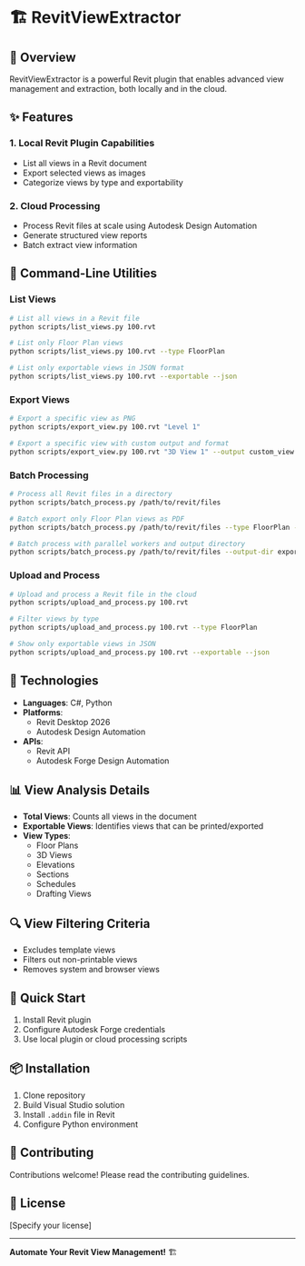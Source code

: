 # 🏗️ RevitViewExtractor

## 🚀 Overview

RevitViewExtractor is a powerful Revit plugin that enables advanced view management and extraction, both locally and in the cloud.

## ✨ Features

### 1. Local Revit Plugin Capabilities
- List all views in a Revit document
- Export selected views as images
- Categorize views by type and exportability

### 2. Cloud Processing
- Process Revit files at scale using Autodesk Design Automation
- Generate structured view reports
- Batch extract view information

## 🔧 Command-Line Utilities

### List Views
```bash
# List all views in a Revit file
python scripts/list_views.py 100.rvt

# List only Floor Plan views
python scripts/list_views.py 100.rvt --type FloorPlan

# List only exportable views in JSON format
python scripts/list_views.py 100.rvt --exportable --json
```

### Export Views
```bash
# Export a specific view as PNG
python scripts/export_view.py 100.rvt "Level 1"

# Export a specific view with custom output and format
python scripts/export_view.py 100.rvt "3D View 1" --output custom_view.jpg --format jpg
```

### Batch Processing
```bash
# Process all Revit files in a directory
python scripts/batch_process.py /path/to/revit/files

# Batch export only Floor Plan views as PDF
python scripts/batch_process.py /path/to/revit/files --type FloorPlan --format pdf

# Batch process with parallel workers and output directory
python scripts/batch_process.py /path/to/revit/files --output-dir exports --workers 10
```

### Upload and Process
```bash
# Upload and process a Revit file in the cloud
python scripts/upload_and_process.py 100.rvt

# Filter views by type
python scripts/upload_and_process.py 100.rvt --type FloorPlan

# Show only exportable views in JSON
python scripts/upload_and_process.py 100.rvt --exportable --json
```

## 🔧 Technologies

- **Languages**: C#, Python
- **Platforms**: 
  - Revit Desktop 2026
  - Autodesk Design Automation
- **APIs**: 
  - Revit API
  - Autodesk Forge Design Automation

## 📊 View Analysis Details

- **Total Views**: Counts all views in the document
- **Exportable Views**: Identifies views that can be printed/exported
- **View Types**: 
  - Floor Plans
  - 3D Views
  - Elevations
  - Sections
  - Schedules
  - Drafting Views

## 🔍 View Filtering Criteria
- Excludes template views
- Filters out non-printable views
- Removes system and browser views

## 🚀 Quick Start

1. Install Revit plugin
2. Configure Autodesk Forge credentials
3. Use local plugin or cloud processing scripts

## 📦 Installation

1. Clone repository
2. Build Visual Studio solution
3. Install `.addin` file in Revit
4. Configure Python environment

## 🤝 Contributing

Contributions welcome! Please read the contributing guidelines.

## 📄 License

[Specify your license]

---

**Automate Your Revit View Management!** 🏗️
